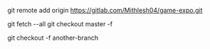 git remote add origin https://gitlab.com/Mithlesh04/game-expo.git

git fetch --all
git checkout master -f

git checkout -f another-branch